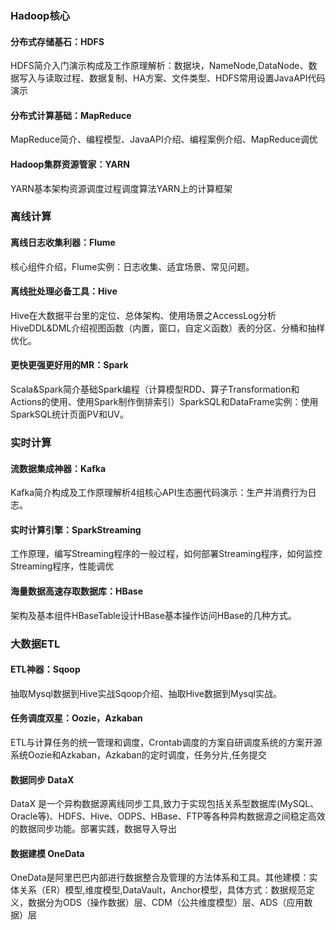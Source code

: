 ### Hadoop核心

#### 分布式存储基石：HDFS

HDFS简介入门演示构成及工作原理解析：数据块，NameNode,DataNode、数据写入与读取过程、数据复制、HA方案、文件类型、HDFS常用设置JavaAPI代码演示

#### 分布式计算基础：MapReduce

MapReduce简介、编程模型、JavaAPI介绍、编程案例介绍、MapReduce调优

#### Hadoop集群资源管家：YARN

YARN基本架构资源调度过程调度算法YARN上的计算框架

### 离线计算

#### 离线日志收集利器：Flume

核心组件介绍，Flume实例：日志收集、适宜场景、常见问题。

#### 离线批处理必备工具：Hive

Hive在大数据平台里的定位、总体架构、使用场景之AccessLog分析HiveDDL&DML介绍视图函数（内置，窗口，自定义函数）表的分区、分桶和抽样优化。

#### 更快更强更好用的MR：Spark

Scala&Spark简介基础Spark编程（计算模型RDD、算子Transformation和Actions的使用、使用Spark制作倒排索引）SparkSQL和DataFrame实例：使用SparkSQL统计页面PV和UV。

### 实时计算

#### 流数据集成神器：Kafka

Kafka简介构成及工作原理解析4组核心API生态圈代码演示：生产并消费行为日志。

#### 实时计算引擎：SparkStreaming

工作原理，编写Streaming程序的一般过程，如何部署Streaming程序，如何监控Streaming程序，性能调优

#### 海量数据高速存取数据库：HBase

架构及基本组件HBaseTable设计HBase基本操作访问HBase的几种方式。

### 大数据ETL

#### ETL神器：Sqoop

抽取Mysql数据到Hive实战Sqoop介绍、抽取Hive数据到Mysql实战。

#### 任务调度双星：Oozie，Azkaban

ETL与计算任务的统一管理和调度，Crontab调度的方案自研调度系统的方案开源系统Oozie和Azkaban，Azkaban的定时调度，任务分片,任务提交

#### 数据同步 DataX

DataX 是一个异构数据源离线同步工具,致力于实现包括关系型数据库(MySQL、Oracle等)、HDFS、Hive、ODPS、HBase、FTP等各种异构数据源之间稳定高效的数据同步功能。部署实践，数据导入导出

#### 数据建模 OneData

OneData是阿里巴巴内部进行数据整合及管理的方法体系和工具。其他建模：实体关系（ER）模型,维度模型,DataVault，Anchor模型，具体方式：数据规范定义，数据分为ODS（操作数据）层、CDM（公共维度模型）层、ADS（应用数据）层
